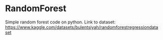 # RandomForest
Simple random forest code on python.
Link to dataset: https://www.kaggle.com/datasets/bulentsiyah/randomforestregressiondataset
